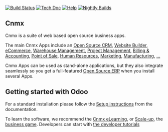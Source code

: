 [![Build Status](http://runbot.cnmx.com/runbot/badge/flat/1/master.svg)](http://runbot.cnmx.com/runbot)
[![Tech Doc](http://img.shields.io/badge/master-docs-875A7B.svg?style=flat&colorA=8F8F8F)](http://www.cnmx.com/documentation/master)
[![Help](http://img.shields.io/badge/master-help-875A7B.svg?style=flat&colorA=8F8F8F)](https://www.cnmx.com/forum/help-1)
[![Nightly Builds](http://img.shields.io/badge/master-nightly-875A7B.svg?style=flat&colorA=8F8F8F)](http://nightly.cnmx.com/)

Cnmx
----

Cnmx is a suite of web based open source business apps.

The main Cnmx Apps include an <a href="https://www.cnmx.com/page/crm">Open Source CRM</a>,
<a href="https://www.cnmx.com/page/website-builder">Website Builder</a>,
<a href="https://www.cnmx.com/page/e-commerce">eCommerce</a>,
<a href="https://www.cnmx.com/page/warehouse">Warehouse Management</a>,
<a href="https://www.cnmx.com/page/project-management">Project Management</a>,
<a href="https://www.cnmx.com/page/accounting">Billing &amp; Accounting</a>,
<a href="https://www.cnmx.com/page/point-of-sale">Point of Sale</a>,
<a href="https://www.cnmx.com/page/employees">Human Resources</a>,
<a href="https://www.cnmx.com/page/lead-automation">Marketing</a>,
<a href="https://www.cnmx.com/page/manufacturing">Manufacturing</a>,
<a href="https://www.cnmx.com/#apps">...</a>

Cnmx Apps can be used as stand-alone applications, but they also integrate seamlessly so you get
a full-featured <a href="https://www.cnmx.com">Open Source ERP</a> when you install several Apps.


Getting started with Odoo
-------------------------
For a standard installation please follow the <a href="https://www.cnmx.com/documentation/master/setup/install.html">Setup instructions</a>
from the documentation.

To learn the software, we recommend the <a href="https://www.cnmx.com/slides">Cnmx eLearning</a>, or <a href="https://www.cnmx.com/page/scale-up-business-game">Scale-up</a>, the <a href="https://www.cnmx.com/page/scale-up-business-game">business game</a>. Developers can start with <a href="https://www.cnmx.com/documentation/master/tutorials.html">the developer tutorials</a>
